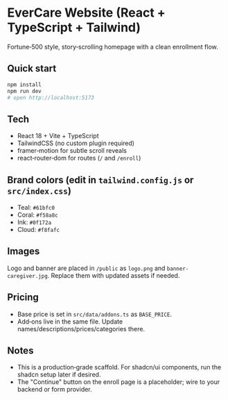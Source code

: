 # EverCare Website (React + TypeScript + Tailwind)

Fortune‑500 style, story‑scrolling homepage with a clean enrollment flow.

## Quick start
```bash
npm install
npm run dev
# open http://localhost:5173
```

## Tech
- React 18 + Vite + TypeScript
- TailwindCSS (no custom plugin required)
- framer‑motion for subtle scroll reveals
- react‑router‑dom for routes (`/` and `/enroll`)

## Brand colors (edit in `tailwind.config.js` or `src/index.css`)
- Teal: `#61bfc0`
- Coral: `#f58a8c`
- Ink: `#0f172a`
- Cloud: `#f8fafc`

## Images
Logo and banner are placed in `/public` as `logo.png` and `banner-caregiver.jpg`.
Replace them with updated assets if needed.

## Pricing
- Base price is set in `src/data/addons.ts` as `BASE_PRICE`.
- Add‑ons live in the same file. Update names/descriptions/prices/categories there.

## Notes
- This is a production‑grade scaffold. For shadcn/ui components, run the shadcn setup
  later if desired.
- The "Continue" button on the enroll page is a placeholder; wire to your backend or form provider.